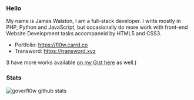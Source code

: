 ### Hello

My name is James Walston, I am a full-stack developer. I write mostly in PHP, Python and JavaScript, but occasionally do more work with front-end Website Development tasks accompaneid by HTML5 and CSS3.

- Portfolio: https://fl0w.carrd.co
- Transword: https://transword.xyz

(I have more works available [on my Gist here](https://gist.github.com/goverfl0w) as well.)

### Stats

![goverfl0w github stats](https://github-readme-stats.vercel.app/api?username=goverfl0w&show_icons=true&hide_border=true)
